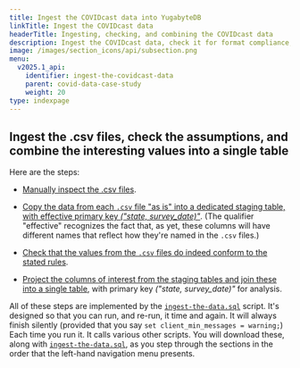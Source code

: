 ```yaml
---
title: Ingest the COVIDcast data into YugabyteDB
linkTitle: Ingest the COVIDcast data
headerTitle: Ingesting, checking, and combining the COVIDcast data
description: Ingest the COVIDcast data, check it for format compliance, and to combine it all into the single "covidcast_fb_survey_results" table
image: /images/section_icons/api/subsection.png
menu:
  v2025.1_api:
    identifier: ingest-the-covidcast-data
    parent: covid-data-case-study
    weight: 20
type: indexpage
---
```


##  Ingest the .csv files, check the assumptions, and combine the interesting values into a single table

Here are the steps:

- [Manually inspect the .csv files](./inspect-the-csv-files).

- [Copy the data from each `.csv` file  "as is" into a dedicated staging table, with effective primary key _("state, survey_date)"_](./stage-the-csv-files). (The qualifier "effective" recognizes the fact that, as yet, these columns will have different names that reflect how they're named in the `.csv` files.)

- [Check that the values from the `.csv` files do indeed conform to the stated rules](./check-data-conforms-to-the-rules).

- [Project the columns of interest from the staging tables and join these into a single table](./join-the-staged-data/), with primary key _("state, survey_date)"_ for analysis.

All of these steps are implemented by the [`ingest-the-data.sql`](./ingest-scripts/ingest-the-data-sql/) script. It's designed so that you can run, and re-run, it time and again. It will always finish silently (provided that you say `set client_min_messages = warning;`) Each time you run it. It calls various other scripts. You will download these, along with [`ingest-the-data.sql`](./ingest-scripts/ingest-the-data-sql/), as you step through the sections in the order that the left-hand navigation menu presents.
